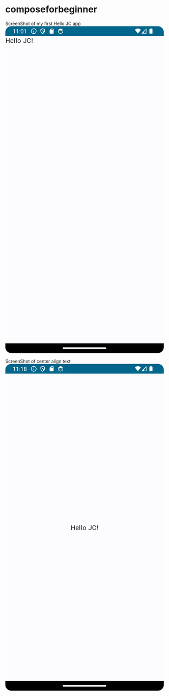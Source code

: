 # composeforbeginner

ScreenShot of my first Hello JC app
![jc_screenshot.png](jc_screenshot.png)

ScreenShot of center align text
![jc_center_text.png](jc_center_text.png)